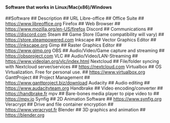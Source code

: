 #### Software that works in Linux/Mac(x86)/Windows
##Software    ## Description                                          ## URL
Libre-office  ## Office Suite                                         ## https://www.libreoffice.org
Firefox       ## Web Browser                                          ## https://www.mozilla.org/en-US/firefox
Discord       ## Communications                                       ## https://discord.com
Steam         ## Game Store (Game compatibility will vary)            ## https://store.steampowered.com
Inkscape      ## Vector Graphics Editor                               ## https://inkscape.org
Gimp          ## Raster Graphics Editor                               ## https://www.gimp.org
OBS           ## Audio/Video/Game capture and streaming               ## https://obsproject.com
VLC           ## Audio/Video/LAN-Streaming                            ## https://www.videolan.org/vlc/index.html
Nextcloud     ## File/folder syncing with Nextcloud server/services   ## https://nextcloud.com
Virtualbox    ## OS Virtualization. Free for personal use.            ## https://www.virtualbox.org
GanttProject  ## Project Management                                   ## https://www.ganttproject.biz/download
Audacity      ## Audio editing                                        ## https://www.audacityteam.org
Handbrake     ## Video encoding/converter                             ## https://handbrake.fr
mpv           ## Bare-bones media player to pipe video to             ## https://mpv.io
Synfig        ## 2D Animation Software                                ## https://www.synfig.org
Veracrypt     ## Drive and file container encryption                  ## https://www.veracrypt.fr
Blender       ## 3D graphics and animation                            ## https://blender.org

